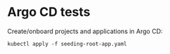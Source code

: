 # Argo CD tests

Create/onboard projects and applications in Argo CD:

```shell
kubectl apply -f seeding-root-app.yaml
```
